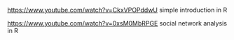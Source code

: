 https://www.youtube.com/watch?v=CkxVPOPddwU simple introduction in R 

https://www.youtube.com/watch?v=0xsM0MbRPGE social network analysis in R 

